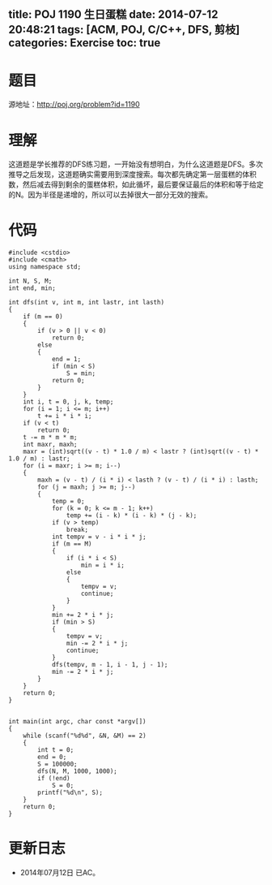title: POJ 1190 生日蛋糕
date: 2014-07-12 20:48:21
tags: [ACM, POJ, C/C++, DFS, 剪枝]
categories: Exercise
toc: true
---
# 题目
源地址：http://poj.org/problem?id=1190

# 理解
这道题是学长推荐的DFS练习题，一开始没有想明白，为什么这道题是DFS。多次推导之后发现，这道题确实需要用到深度搜索。每次都先确定第一层蛋糕的体积数，然后减去得到剩余的蛋糕体积，如此循坏，最后要保证最后的体积和等于给定的N。因为半径是递增的，所以可以去掉很大一部分无效的搜索。

<!-- more -->

# 代码
```
#include <cstdio>
#include <cmath>
using namespace std;

int N, S, M;
int end, min;

int dfs(int v, int m, int lastr, int lasth)
{
    if (m == 0)
    {
        if (v > 0 || v < 0)
            return 0;
        else
        {
            end = 1;
            if (min < S)
                S = min;
            return 0;
        }
    }
    int i, t = 0, j, k, temp;
    for (i = 1; i <= m; i++)
        t += i * i * i;
    if (v < t)
        return 0;
    t -= m * m * m;
    int maxr, maxh;
    maxr = (int)sqrt((v - t) * 1.0 / m) < lastr ? (int)sqrt((v - t) * 1.0 / m) : lastr;
    for (i = maxr; i >= m; i--)
    {
        maxh = (v - t) / (i * i) < lasth ? (v - t) / (i * i) : lasth;
        for (j = maxh; j >= m; j--)
        {
            temp = 0;
            for (k = 0; k <= m - 1; k++)
                temp += (i - k) * (i - k) * (j - k);
            if (v > temp)
                break;
            int tempv = v - i * i * j;
            if (m == M)
            {
                if (i * i < S)
                    min = i * i;
                else
                {
                    tempv = v;
                    continue;
                }
            }
            min += 2 * i * j;
            if (min > S)
            {
                tempv = v;
                min -= 2 * i * j;
                continue;
            }
            dfs(tempv, m - 1, i - 1, j - 1);
            min -= 2 * i * j;
        }
    }
    return 0;
}


int main(int argc, char const *argv[])
{
    while (scanf("%d%d", &N, &M) == 2)
    {
        int t = 0;
        end = 0;
        S = 100000;
        dfs(N, M, 1000, 1000);
        if (!end)
            S = 0;
        printf("%d\n", S);
    }
    return 0;
}
```

# 更新日志
- 2014年07月12日 已AC。